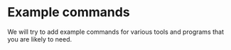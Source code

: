 # Example commands

We will try to add example commands for various tools and programs that you are likely to need. 
